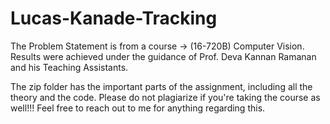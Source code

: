 # Lucas-Kanade-Tracking

The Problem Statement is from a course -> (16-720B) Computer Vision. Results were achieved under the guidance of Prof. Deva Kannan Ramanan and his Teaching Assistants.

The zip folder has the important parts of the assignment, including all the theory and the code. Please do not plagiarize if you're taking the course as well!!! Feel free to reach out to me for anything regarding this.
